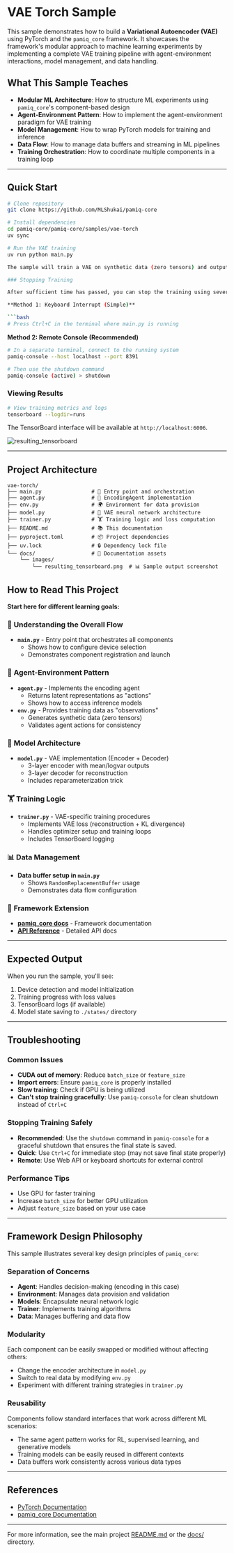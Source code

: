 # VAE Torch Sample

This sample demonstrates how to build a **Variational Autoencoder (VAE)** using PyTorch and the `pamiq_core` framework. It showcases the framework's modular approach to machine learning experiments by implementing a complete VAE training pipeline with agent-environment interactions, model management, and data handling.

## What This Sample Teaches

- **Modular ML Architecture**: How to structure ML experiments using `pamiq_core`'s component-based design
- **Agent-Environment Pattern**: How to implement the agent-environment paradigm for VAE training
- **Model Management**: How to wrap PyTorch models for training and inference
- **Data Flow**: How to manage data buffers and streaming in ML pipelines
- **Training Orchestration**: How to coordinate multiple components in a training loop

______________________________________________________________________

## Quick Start

```bash
# Clone repository 
git clone https://github.com/MLShukai/pamiq-core

# Install dependencies
cd pamiq-core/pamiq-core/samples/vae-torch
uv sync

# Run the VAE training
uv run python main.py

The sample will train a VAE on synthetic data (zero tensors) and output training logs. Training automatically uses GPU if available.

### Stopping Training

After sufficient time has passed, you can stop the training using several methods and then view the results with TensorBoard:

**Method 1: Keyboard Interrupt (Simple)**

```bash
# Press Ctrl+C in the terminal where main.py is running
```

**Method 2: Remote Console (Recommended)**

```bash
# In a separate terminal, connect to the running system
pamiq-console --host localhost --port 8391

# Then use the shutdown command
pamiq-console (active) > shutdown
```

### Viewing Results

```bash
# View training metrics and logs
tensorboard --logdir=runs
```

The TensorBoard interface will be available at `http://localhost:6006`.

![resulting_tensorboard](./docs/images/resulting_tensorboard.png)

______________________________________________________________________

## Project Architecture

```
vae-torch/
├── main.py                # 🚀 Entry point and orchestration
├── agent.py               # 🤖 EncodingAgent implementation
├── env.py                 # 🌍 Environment for data provision
├── model.py               # 🧠 VAE neural network architecture
├── trainer.py             # 🏋️ Training logic and loss computation
├── README.md              # 📚 This documentation
├── pyproject.toml         # 📦 Project dependencies
├── uv.lock                # 🔒 Dependency lock file
└── docs/                  # 📁 Documentation assets
    └── images/
        └── resulting_tensorboard.png  # 📊 Sample output screenshot
```


## How to Read This Project

**Start here for different learning goals:**

### 🎯 **Understanding the Overall Flow**

- **`main.py`** - Entry point that orchestrates all components
    - Shows how to configure device selection
    - Demonstrates component registration and launch

### 🤖 **Agent-Environment Pattern**

- **`agent.py`** - Implements the encoding agent
    - Returns latent representations as "actions"
    - Shows how to access inference models
- **`env.py`** - Provides training data as "observations"
    - Generates synthetic data (zero tensors)
    - Validates agent actions for consistency

### 🧠 **Model Architecture**

- **`model.py`** - VAE implementation (Encoder + Decoder)
    - 3-layer encoder with mean/logvar outputs
    - 3-layer decoder for reconstruction
    - Includes reparameterization trick

### 🏋️ **Training Logic**

- **`trainer.py`** - VAE-specific training procedures
    - Implements VAE loss (reconstruction + KL divergence)
    - Handles optimizer setup and training loops
    - Includes TensorBoard logging

### 📊 **Data Management**

- **Data buffer setup in `main.py`**
    - Shows `RandomReplacementBuffer` usage
    - Demonstrates data flow configuration

### 🔧 **Framework Extension**

- **[pamiq_core docs](../../docs/)** - Framework documentation
- **[API Reference](../../docs/api/)** - Detailed API docs

______________________________________________________________________

## Expected Output

When you run the sample, you'll see:

1. Device detection and model initialization
2. Training progress with loss values
3. TensorBoard logs (if available)
4. Model state saving to `./states/` directory

______________________________________________________________________

## Troubleshooting

### Common Issues

- **CUDA out of memory**: Reduce `batch_size` or `feature_size`
- **Import errors**: Ensure `pamiq_core` is properly installed
- **Slow training**: Check if GPU is being utilized
- **Can't stop training gracefully**: Use `pamiq-console` for clean shutdown instead of `Ctrl+C`

### Stopping Training Safely

- **Recommended**: Use the `shutdown` command in `pamiq-console` for a graceful shutdown that ensures the final state is saved.
- **Quick**: Use `Ctrl+C` for immediate stop (may not save final state properly)
- **Remote**: Use Web API or keyboard shortcuts for external control

### Performance Tips

- Use GPU for faster training
- Increase `batch_size` for better GPU utilization
- Adjust `feature_size` based on your use case

______________________________________________________________________

## Framework Design Philosophy

This sample illustrates several key design principles of `pamiq_core`:

### Separation of Concerns

- **Agent**: Handles decision-making (encoding in this case)
- **Environment**: Manages data provision and validation
- **Models**: Encapsulate neural network logic
- **Trainer**: Implements training algorithms
- **Data**: Manages buffering and data flow

### Modularity

Each component can be easily swapped or modified without affecting others:

- Change the encoder architecture in `model.py`
- Switch to real data by modifying `env.py`
- Experiment with different training strategies in `trainer.py`

### Reusability

Components follow standard interfaces that work across different ML scenarios:

- The same agent pattern works for RL, supervised learning, and generative models
- Training models can be easily reused in different contexts
- Data buffers work consistently across various data types

______________________________________________________________________

## References

- [PyTorch Documentation](https://pytorch.org/)
- [pamiq_core Documentation](../docs/index.md)

______________________________________________________________________

For more information, see the main project [README.md](../../README.md) or the [docs/](../../docs/) directory.

